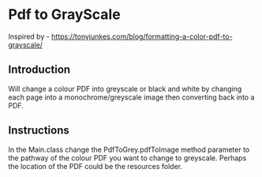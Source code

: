 # Pdf to GrayScale
Inspired by - https://tonyjunkes.com/blog/formatting-a-color-pdf-to-grayscale/
## Introduction

Will change a colour PDF into greyscale or black and white by changing each page into a 
monochrome/greyscale image then converting back into a PDF. 

## Instructions 
In the Main.class change the PdfToGrey.pdfToImage method parameter to the pathway 
of the colour PDF you want to change to greyscale. Perhaps
the location of the PDF could be the resources folder.
